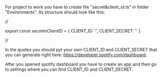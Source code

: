 For project to work you have to create file "secret&client_id.ts" in folder "Environments". Its structure should look like this:

//

export const secretnClientID = { CLIENT_ID: '', CLIENT_SECRET: '' }

//

In the quotes you should pyt your own CLIENT_ID and CLIENT_SECRET that you can generate right here: https://developer.spotify.com/dashboard.

After you opened spotify dashboard you have to create an app and then go to settings where you can find CLIENT_ID and CLIENT_SECRET.
